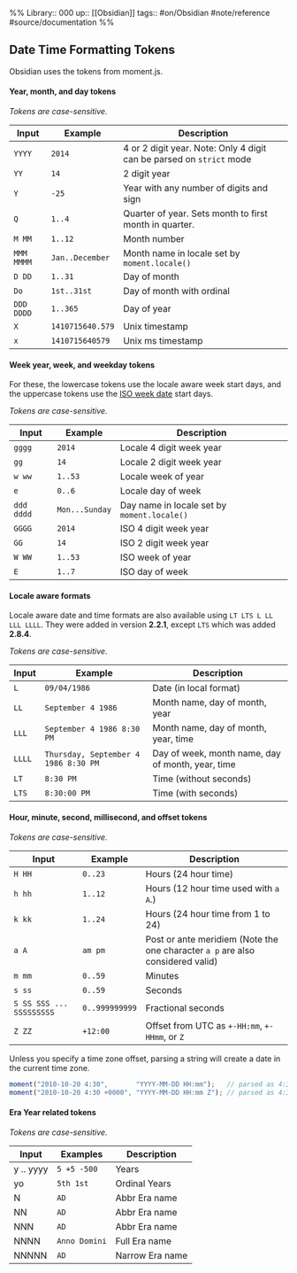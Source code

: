 
%%
Library:: 000
up:: [[Obsidian]]
tags:: #on/Obsidian #note/reference #source/documentation 
%%

## Date Time Formatting Tokens

Obsidian uses the tokens from moment.js.

#### Year, month, and day tokens

_Tokens are case-sensitive._

|Input|Example|Description|
|---|---|---|
|`YYYY`|`2014`|4 or 2 digit year. Note: Only 4 digit can be parsed on `strict` mode|
|`YY`|`14`|2 digit year|
|`Y`|`-25`|Year with any number of digits and sign|
|`Q`|`1..4`|Quarter of year. Sets month to first month in quarter.|
|`M MM`|`1..12`|Month number|
|`MMM MMMM`|`Jan..December`|Month name in locale set by `moment.locale()`|
|`D DD`|`1..31`|Day of month|
|`Do`|`1st..31st`|Day of month with ordinal|
|`DDD DDDD`|`1..365`|Day of year|
|`X`|`1410715640.579`|Unix timestamp|
|`x`|`1410715640579`|Unix ms timestamp|

#### Week year, week, and weekday tokens

For these, the lowercase tokens use the locale aware week start days, and the uppercase tokens use the [ISO week date](https://en.wikipedia.org/wiki/ISO_week_date) start days.

_Tokens are case-sensitive._

|Input|Example|Description|
|---|---|---|
|`gggg`|`2014`|Locale 4 digit week year|
|`gg`|`14`|Locale 2 digit week year|
|`w ww`|`1..53`|Locale week of year|
|`e`|`0..6`|Locale day of week|
|`ddd dddd`|`Mon...Sunday`|Day name in locale set by `moment.locale()`|
|`GGGG`|`2014`|ISO 4 digit week year|
|`GG`|`14`|ISO 2 digit week year|
|`W WW`|`1..53`|ISO week of year|
|`E`|`1..7`|ISO day of week|

#### Locale aware formats

Locale aware date and time formats are also available using `LT LTS L LL LLL LLLL`. They were added in version **2.2.1**, except `LTS` which was added **2.8.4**.

_Tokens are case-sensitive._

|Input|Example|Description|
|---|---|---|
|`L`|`09/04/1986`|Date (in local format)|
|`LL`|`September 4 1986`|Month name, day of month, year|
|`LLL`|`September 4 1986 8:30 PM`|Month name, day of month, year, time|
|`LLLL`|`Thursday, September 4 1986 8:30 PM`|Day of week, month name, day of month, year, time|
|`LT`|`8:30 PM`|Time (without seconds)|
|`LTS`|`8:30:00 PM`|Time (with seconds)|

#### Hour, minute, second, millisecond, and offset tokens

_Tokens are case-sensitive._

|Input|Example|Description|
|---|---|---|
|`H HH`|`0..23`|Hours (24 hour time)|
|`h hh`|`1..12`|Hours (12 hour time used with `a A`.)|
|`k kk`|`1..24`|Hours (24 hour time from 1 to 24)|
|`a A`|`am pm`|Post or ante meridiem (Note the one character `a p` are also considered valid)|
|`m mm`|`0..59`|Minutes|
|`s ss`|`0..59`|Seconds|
|`S SS SSS ... SSSSSSSSS`|`0..999999999`|Fractional seconds|
|`Z ZZ`|`+12:00`|Offset from UTC as `+-HH:mm`, `+-HHmm`, or `Z`|


Unless you specify a time zone offset, parsing a string will create a date in the current time zone.

```js
moment("2010-10-20 4:30",       "YYYY-MM-DD HH:mm");   // parsed as 4:30 local time
moment("2010-10-20 4:30 +0000", "YYYY-MM-DD HH:mm Z"); // parsed as 4:30 UTC
```

#### Era Year related tokens

_Tokens are case-sensitive._

|Input|Examples|Description|
|---|---|---|
|y .. yyyy|`5 +5 -500`|Years|
|yo|`5th 1st`|Ordinal Years|
|N|`AD`|Abbr Era name|
|NN|`AD`|Abbr Era name|
|NNN|`AD`|Abbr Era name|
|NNNN|`Anno Domini`|Full Era name|
|NNNNN|`AD`|Narrow Era name|

